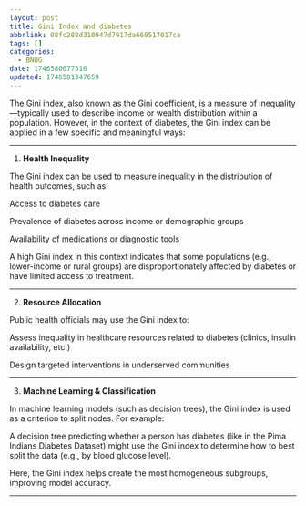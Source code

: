 ```yaml
---
layout: post
title: Gini Index and diabetes
abbrlink: 08fc288d310947d7917da669517017ca
tags: []
categories:
  - BNUG
date: 1746580677510
updated: 1746581347659
---
```


The Gini index, also known as the Gini coefficient, is a measure of inequality—typically used to describe income or wealth distribution within a population. However, in the context of diabetes, the Gini index can be applied in a few specific and meaningful ways:

***

1. **Health Inequality**

The Gini index can be used to measure inequality in the distribution of health outcomes, such as:

Access to diabetes care

Prevalence of diabetes across income or demographic groups

Availability of medications or diagnostic tools

A high Gini index in this context indicates that some populations (e.g., lower-income or rural groups) are disproportionately affected by diabetes or have limited access to treatment.

***

2. **Resource Allocation**

Public health officials may use the Gini index to:

Assess inequality in healthcare resources related to diabetes (clinics, insulin availability, etc.)

Design targeted interventions in underserved communities

***

3. **Machine Learning & Classification**

In machine learning models (such as decision trees), the Gini index is used as a criterion to split nodes. For example:

A decision tree predicting whether a person has diabetes (like in the Pima Indians Diabetes Dataset) might use the Gini index to determine how to best split the data (e.g., by blood glucose level).

Here, the Gini index helps create the most homogeneous subgroups, improving model accuracy.

***
